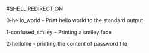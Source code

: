 #SHELL REDIRECTION

0-hello_world - Print hello world to the standard output

1-confused_smiley - Printing a smiley face

2-hellofile - printing the content of password file
